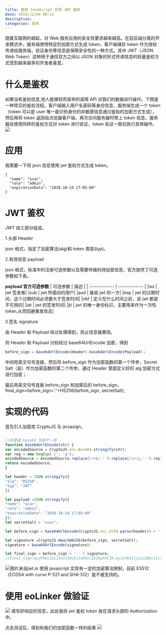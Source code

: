 ```yaml
---
title: 使用 JavaScript 实现 JWT 鉴权
date: 2019/12/04 00:13
description:
categories: 技术
---
```


随着互联网的崛起，对 Web 服务应用的安全性要求越来越高。在前后端分离的开发模式中，服务端使用特定的加密方式生成 token，客户端储存 token 作为授权传递给服务端，验证身份等信息是保障安全性的一种方式。其中 JWT（JSON Web Token）这种用于通信双方之间以 JSON 对象的形式传递信息的轻量鉴权方式受到越来越多的开发者喜爱。

# 什么是鉴权

如果没有鉴权信息,他人能够轻而易举的调用 API 对我们的数据进行操作。下图是一种常见的鉴权流程。客户端输入用户名密码等身份信息，服务端生成一个 token（token 可以是 user 唯一能识别身份的非敏感信息通过鉴权的加密方式生成），然后再将 token 返回给浏览器客户端，再次访问服务器时带上 token 信息，服务器会使用同样的鉴权方式对 token 进行验证，token 验证一致后执行具体操作。
![](https://images.scar.site/20220225001302.png)

# 应用

我需要一下将 json 信息使用 jwt 鉴权方式生成 token。

```
{
  "name": "scar",
  "role": "admin",
  "expirationData": "2018-10-24 17:05:00"
}
```

# JWT 鉴权

JWT 由三部分组成。

1.头部 Header

json 格式，指定了加密算法(alg)和 token 类型(typ)。

2.有效信息 payload

json 格式，标准中的注册可选参数以及需要传输的待加密信息，官方提供了可选参数如下表。

**payload 官方可选参数**
| 可选参数 | 描述 |
| :------------ | :------------ |
|iss | jwt 签发者|
|sub | jwt 所面向的用户|
|aud | 接收 jwt 的一方|
|exp | jwt 的过期时间，这个过期时间必须要大于签发时间|
|nbf | 定义在什么时间之前，该 jwt 都是不可用的|
|iat | jwt 的签发时间|
|jti | jwt 的唯一身份标识，主要用来作为一次性 token,从而回避重放攻击|

3.签名 signature

由 Header 和 Payload 经过处理得到，防止信息被篡改。

将 Header 和 Payload 分别经过 base64UrlEncode 加密，得到 

```javascript
before_sign = base64UrlEncode(Header).base64UrlEncode(Payload)；

```

中间用英文句号连接，然后将 before_sign 作为加密函数的第一个传参，Secret Salt（盐）作为加密函数的第二个传参，通过 Header 里面定义好的 alg 加密方式进行加密；

最后用英文句号连接 before_sign 和加密后的 before_sign。final_sign=before_sign+'.'+HS256(before_sign, secretSalt);

# 实现的代码

首先引入加密库 CryptoJS 与 jsrsasign，

```javascript

//和普通 base64 加密不一样
function base64UrlEncode(str) {
var encodedSource = CryptoJS.enc.Base64.stringify(str);
var reg = new RegExp('/', 'g');
encodedSource = encodedSource.replace(/=+$/,'').replace(/\+/g,'-').replace(reg,'\_');
return encodedSource;
}

let header = JSON.stringify({
"alg": "HS256",
"typ": "JWT"
})

let payload =JSON.stringify({
"name": "scar",
"role": "admin",
"expirationData": "2018-10-24 17:05:00"
});
let secretSalt = "user";

let before_sign = base64UrlEncode(CryptoJS.enc.Utf8.parse(header)) + '.' + base64UrlEncode(CryptoJS.enc.Utf8.parse(payload));

let signature =CryptoJS.HmacSHA256(before_sign, secretSalt);
signature = base64UrlEncode(signature);

let final_sign = before_sign + '.' + signature;
//final_sign:eyJhbGciOiJIUzI1NiIsInR5cCI6IkpXVCJ9.eyJuYW1lIjoic2NhciIsInJvbGUiOiJhZG1pbiIsImV4cGlyYXRpb25EYXRhIjoiMjAxOC0xMC0yNCAxNzowNTowMCJ9.bVc48JsxiM7ZZgtZch1QnRpLyt08M9LepwoLvs_aejI

```

![图片来自jwt.io](https://images.scar.site/20220225001321.png)
使用 javascript 实现有一定的加密算法限制，目前 ES512（ECDSA with curve P-521 and SHA-512）是不被支持的。

# 使用 eoLinker 做验证

![](https://images.scar.site/20220225001328.png)
填写好响应的信息，此处我将 jwt 鉴权 token 放在请求头部的 Authorization 中。

点击测试后，得到和我们的加密函数一样的结果
![](https://images.scar.site/20220225001349.png)
```
